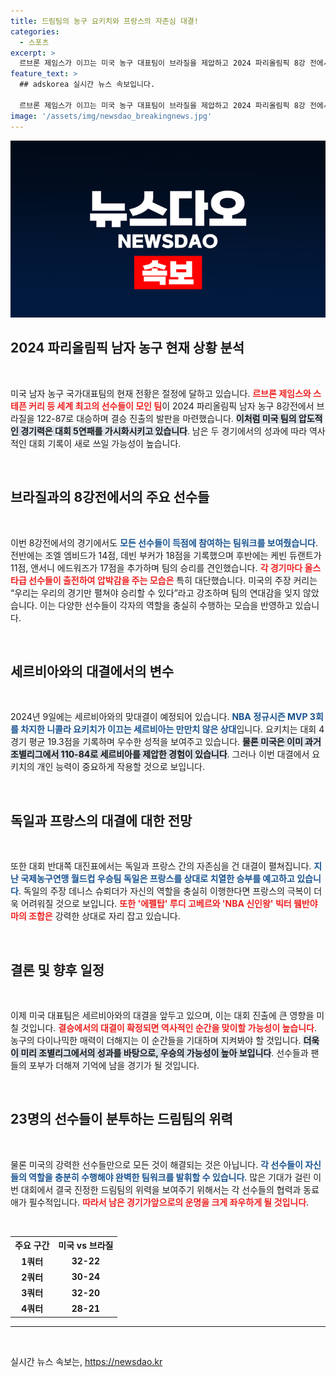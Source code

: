 ```yaml
---
title: 드림팀의 농구 요키치와 프랑스의 자존심 대결!
categories:
  - 스포츠
excerpt: >
  르브론 제임스가 이끄는 미국 농구 대표팀이 브라질을 제압하고 2024 파리올림픽 8강 전에서 5연패에 한 발 더 다가섰습니다. 세르비아와의 맞대결이 기대되는 가운데, 드림팀의 압도적인 전력과 결승 진출 가능성에 이목이 집중됩니다!
feature_text: >
  ## adskorea 실시간 뉴스 속보입니다.

  르브론 제임스가 이끄는 미국 농구 대표팀이 브라질을 제압하고 2024 파리올림픽 8강 전에서 5연패에 한 발 더 다가섰습니다. 세르비아와의 맞대결이 기대되는 가운데, 드림팀의 압도적인 전력과 결승 진출 가능성에 이목이 집중됩니다!
image: '/assets/img/newsdao_breakingnews.jpg'
---
```


<p><img src="/assets/img/newsdao_breakingnews.jpg" alt="adskorea 속보" /></p>

<h2 data-ke-size="size26">2024 파리올림픽 남자 농구 현재 상황 분석</h2>

<p data-ke-size="size16">&nbsp;</p>

<p>미국 남자 농구 국가대표팀의 현재 전황은 절정에 달하고 있습니다. <b><span style="color: #ee2323;">르브론 제임스와 스테픈 커리 등 세계 최고의 선수들이 모인 팀</span></b>이 2024 파리올림픽 남자 농구 8강전에서 브라질을 122-87로 대승하며 결승 진출의 발판을 마련했습니다. <b><span style="background-color: #21538527;">이처럼 미국 팀의 압도적인 경기력은 대회 5연패를 가시화시키고 있습니다</span></b>. 남은 두 경기에서의 성과에 따라 역사적인 대회 기록이 새로 쓰일 가능성이 높습니다.</p>

<p data-ke-size="size16">&nbsp;</p>

<h2 data-ke-size="size26">브라질과의 8강전에서의 주요 선수들</h2>

<p data-ke-size="size16">&nbsp;</p>

<p>이번 8강전에서의 경기에서도 <b><span style="color: #1a5490;">모든 선수들이 득점에 참여하는 팀워크를 보여줬습니다</span></b>. 전반에는 조엘 엠비드가 14점, 데빈 부커가 18점을 기록했으며 후반에는 케빈 듀랜트가 11점, 앤서니 에드워즈가 17점을 추가하며 팀의 승리를 견인했습니다. <b><span style="color: #ee2323;">각 경기마다 올스타급 선수들이 출전하여 압박감을 주는 모습은</span></b> 특히 대단했습니다. 미국의 주장 커리는 “우리는 우리의 경기만 펼쳐야 승리할 수 있다”라고 강조하며 팀의 연대감을 잊지 않았습니다. 이는 다양한 선수들이 각자의 역할을 충실히 수행하는 모습을 반영하고 있습니다.</p>

<p data-ke-size="size16">&nbsp;</p>

<h2 data-ke-size="size26">세르비아와의 대결에서의 변수</h2>

<p data-ke-size="size16">&nbsp;</p>

<p>2024년 9일에는 세르비아와의 맞대결이 예정되어 있습니다. <b><span style="color: #1a5490;">NBA 정규시즌 MVP 3회를 차지한 니콜라 요키치가 이끄는 세르비아는 만만치 않은 상대</span></b>입니다. 요키치는 대회 4경기 평균 19.3점을 기록하며 우수한 성적을 보여주고 있습니다. <b><span style="background-color: #21538527;">물론 미국은 이미 과거 조별리그에서 110-84로 세르비아를 제압한 경험이 있습니다</span></b>. 그러나 이번 대결에서 요키치의 개인 능력이 중요하게 작용할 것으로 보입니다.</p>

<p data-ke-size="size16">&nbsp;</p>

<h2 data-ke-size="size26">독일과 프랑스의 대결에 대한 전망</h2>

<p data-ke-size="size16">&nbsp;</p>

<p>또한 대회 반대쪽 대진표에서는 독일과 프랑스 간의 자존심을 건 대결이 펼쳐집니다. <b><span style="color: #1a5490;">지난 국제농구연맹 월드컵 우승팀 독일은 프랑스를 상대로 치열한 승부를 예고하고 있습니다</span></b>. 독일의 주장 데니스 슈뢰더가 자신의 역할을 충실히 이행한다면 프랑스의 극복이 더욱 어려워질 것으로 보입니다. <b><span style="color: #ee2323;">또한 '에펠탑' 루디 고베르와 'NBA 신인왕' 빅터 웸반야마의 조합은</span></b> 강력한 상대로 자리 잡고 있습니다.</p>

<p data-ke-size="size16">&nbsp;</p>

<h2 data-ke-size="size26">결론 및 향후 일정</h2>

<p data-ke-size="size16">&nbsp;</p>

<p>이제 미국 대표팀은 세르비아와의 대결을 앞두고 있으며, 이는 대회 진출에 큰 영향을 미칠 것입니다. <b><span style="color: #ee2323;">결승에서의 대결이 확정되면 역사적인 순간을 맞이할 가능성이 높습니다</span></b>. 농구의 다이나믹한 매력이 더해지는 이 순간들을 기대하며 지켜봐야 할 것입니다. <b><span style="background-color: #21538527;">더욱이 미리 조별리그에서의 성과를 바탕으로, 우승의 가능성이 높아 보입니다</span></b>. 선수들과 팬들의 포부가 더해져 기억에 남을 경기가 될 것입니다.</p>

<p data-ke-size="size16">&nbsp;</p>

<h2 data-ke-size="size26">23명의 선수들이 분투하는 드림팀의 위력</h2>

<p data-ke-size="size16">&nbsp;</p>

<p>물론 미국의 강력한 선수들만으로 모든 것이 해결되는 것은 아닙니다. <b><span style="color: #1a5490;">각 선수들이 자신들의 역할을 충분히 수행해야 완벽한 팀워크를 발휘할 수 있습니다</span></b>. 많은 기대가 걸린 이번 대회에서 결국 진정한 드림팀의 위력을 보여주기 위해서는 각 선수들의 협력과 동료애가 필수적입니다. <b><span style="color: #ee2323;">따라서 남은 경기가앞으로의 운명을 크게 좌우하게 될 것입니다</span></b>.</p>

<p data-ke-size="size16">&nbsp;</p>

<table style="width: 100%; border-collapse: collapse; border: none;">
    <tr>
        <th style="text-align: center; height: 17px;"><b>주요 구간</b></th>
        <th style="text-align: center; height: 17px;"><b>미국 vs 브라질</b></th>
    </tr>
    <tr>
        <td style="text-align: center; height: 17px;"><b>1쿼터</b></td>
        <td style="text-align: center; height: 17px;"><b>32-22</b></td>
    </tr>
    <tr>
        <td style="text-align: center; height: 17px;"><b>2쿼터</b></td>
        <td style="text-align: center; height: 17px;"><b>30-24</b></td>
    </tr>
    <tr>
        <td style="text-align: center; height: 17px;"><b>3쿼터</b></td>
        <td style="text-align: center; height: 17px;"><b>32-20</b></td>
    </tr>
    <tr>
        <td style="text-align: center; height: 17px;"><b>4쿼터</b></td>
        <td style="text-align: center; height: 17px;"><b>28-21</b></td>
    </tr>
</table>

<hr />

<p data-ke-size="size16">&nbsp;</p>
실시간 뉴스 속보는, <a href="https://newsdao.kr" rel="dofollow">https://newsdao.kr</a>


